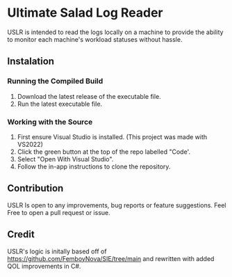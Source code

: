 # Ultimate Salad Log Reader
USLR is intended to read the logs locally on a machine to provide the ability to monitor each machine's workload statuses without hassle.

## Instalation

### Running the Compiled Build

1. Download the latest release of the executable file.
2. Run the latest executable file.

### Working with the Source

1. First ensure Visual Studio is installed. (This project was made with VS2022) 
2. Click the green button at the top of the repo labelled "Code'.
3. Select "Open With Visual Studio".
4. Follow the in-app instructions to clone the repository.

## Contribution
USLR Is open to any improvements, bug reports or feature suggestions. Feel Free to open a pull request or issue.

## Credit
USLR's logic is initally based off of https://github.com/FemboyNova/SIE/tree/main and rewritten with added QOL improvements in C#.
